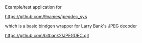 Example/test application for

https://github.com/9names/jpegdec_sys

which is a basic bindgen wrapper for Larry Bank's JPEG decoder

https://github.com/bitbank2/JPEGDEC.git
